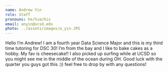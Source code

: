 ```yaml
---
name: Andrew Yin
role: Staff
pronouns: he/him/his
email: anyin@ucsd.edu
photo: ../assets/images/a_yin.JPG
---
```

Hello I’m Andrew! I am a fourth year Data Science Major and this is my third time tutoring for DSC 30! I’m from the bay and I like to bake cakes as a hobby. My fav is cheesecake!! I also picked up surfing while at UCSD so you might see me in the middle of the ocean during OH. Good luck with the quarter you guys got this :)) feel free to drop by with any questions!
